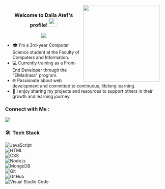 <img width="250" align="right" src="https://c.tenor.com/_DOBjnGspYAAAAAM/code-coding.gif">

<h3 align="center">
  Welcome to Dalia Atef's profile!
  <img src="https://media.giphy.com/media/hvRJCLFzcasrR4ia7z/giphy.gif" width="28">
</h3>

<!-- Typing SVG by DenverCoder1 - https://github.com/DenverCoder1/readme-typing-svg -->
<p align="center">
  <a href="https://github.com/DenverCoder1/readme-typing-svg">
    <img src="https://readme-typing-svg.herokuapp.com/?lines=Front-End%20Web%20Developer;Always%20learning%20new%20things&font=Fira%20Code&center=true&width=440&height=45&color=f75c7e&vCenter=true&size=22">
  </a>
</p> 

- 🎓 I'm a 3rd-year Computer Science student at the Faculty of Computers and Information.  
- 💻 Currently training as a Front-End Developer through the "ElMadrasa" program.  
- 🌐 Passionate about web development and committed to continuous, lifelong learning.  
- 🤝 I enjoy sharing my projects and resources to support others in their growth and learning journey.  

### Connect with Me :

<a href="https://www.linkedin.com/in/dalia-atef-51784a289?utm_source=share&utm_campaign=share_via&utm_content=profile&utm_medium=android_app" target="_blank">
  <img src="https://img.shields.io/badge/-Dalia%20Atef-0077B5?style=for-the-badge&logo=Linkedin&logoColor=white"/>
</a>

### 🛠️ &nbsp;Tech Stack

![JavaScript](https://img.shields.io/badge/-JavaScript-05122A?style=flat&logo=javascript)&nbsp;  
![HTML](https://img.shields.io/badge/-HTML-05122A?style=flat&logo=html5)&nbsp;  
![CSS](https://img.shields.io/badge/-CSS-05122A?style=flat&logo=css3&logoColor=1572B6)&nbsp;  
![Node.js](https://img.shields.io/badge/-Node.js-05122A?style=flat&logo=node.js&logoColor=339933)&nbsp;  
![MongoDB](https://img.shields.io/badge/-MongoDB-05122A?style=flat&logo=mongodb)&nbsp;  
![Git](https://img.shields.io/badge/-Git-05122A?style=flat&logo=git)&nbsp;  
![GitHub](https://img.shields.io/badge/-GitHub-05122A?style=flat&logo=github)&nbsp;  
![Visual Studio Code](https://img.shields.io/badge/-VS%20Code-05122A?style=flat&logo=visual-studio-code&logoColor=007ACC)&nbsp;
